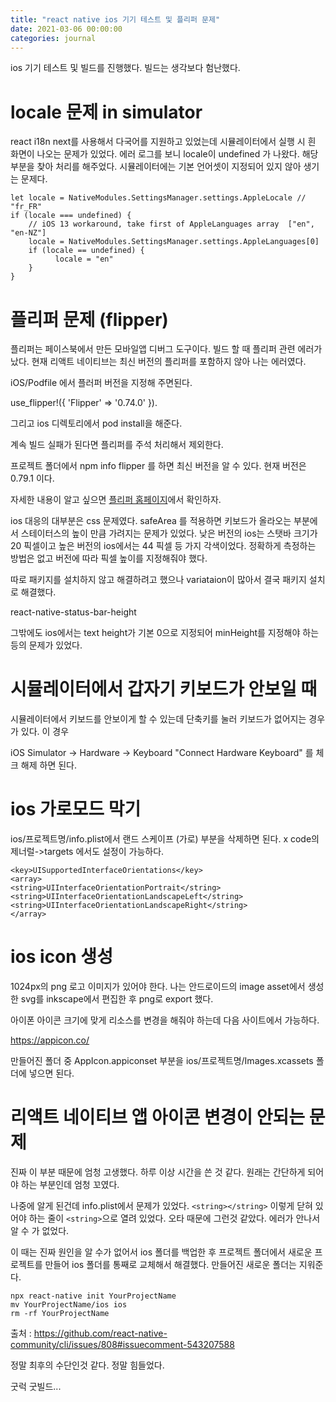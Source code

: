 ```yaml
---
title: "react native ios 기기 테스트 및 플리퍼 문제"
date: 2021-03-06 00:00:00
categories: journal
---
```


ios 기기 테스트 및 빌드를 진행했다. 빌드는 생각보다 험난했다.

# locale 문제 in simulator

react i18n next를 사용해서 다국어를 지원하고 있었는데 시뮬레이터에서 실행 시 흰 화면이 나오는 문제가 있었다. 에러 로그를 보니 locale이 undefined 가 나왔다. 해당 부분을 찾아 처리를 해주었다. 시뮬레이터에는 기본 언어셋이 지정되어 있지 않아 생기는 문제다.

```
let locale = NativeModules.SettingsManager.settings.AppleLocale // "fr_FR"
if (locale === undefined) {
    // iOS 13 workaround, take first of AppleLanguages array  ["en", "en-NZ"]
    locale = NativeModules.SettingsManager.settings.AppleLanguages[0]
    if (locale == undefined) {
          locale = "en"
    }
}
```

# 플리퍼 문제 (flipper)

플리퍼는 페이스북에서 만든 모바일앱 디버그 도구이다. 빌드 할 때 플리퍼 관련 에러가 났다. 현재 리액트 네이티브는 최신 버전의 플리퍼를 포함하지 않아 나는 에러였다.

iOS/Podfile 에서 플러퍼 버전을 지정해 주면된다.

use_flipper!({ 'Flipper' => '0.74.0' }).

그리고 ios 디렉토리에서 pod install을 해준다.

계속 빌드 실패가 된다면 플리퍼를 주석 처리해서 제외한다.

프로젝트 폴더에서 npm info flipper 를 하면 최신 버전을 알 수 있다. 현재 버전은 0.79.1 이다.

자세한 내용이 알고 싶으면 [플리퍼 홈페이지](https://fbflipper.com/docs/getting-started/react-native)에서 확인하자.

ios 대응의 대부분은 css 문제였다. safeArea 를 적용하면 키보드가 올라오는 부분에서 스테이터스의 높이 만큼 가려지는 문제가 있었다. 낮은 버전의 ios는 스탯바 크기가 20 픽셀이고 높은 버전의 ios에서는 44 픽셀 등 가지 각색이었다. 정확하게 측정하는 방법은 없고 버전에 따라 픽셀 높이를 지정해줘야 했다.

따로 패키지를 설치하지 않고 해결하려고 했으나 variataion이 많아서 결국 패키지 설치로 해결했다.

react-native-status-bar-height

그밖에도 ios에서는 text height가 기본 0으로 지정되어 minHeight를 지정해야 하는 등의 문제가 있었다.

# 시뮬레이터에서 갑자기 키보드가 안보일 때

시뮬레이터에서 키보드를 안보이게 할 수 있는데 단축키를 눌러 키보드가 없어지는 경우가 있다. 이 경우

iOS Simulator -> Hardware -> Keyboard
"Connect Hardware Keyboard" 를 체크 해제 하면 된다.

# ios 가로모드 막기

ios/프로젝트명/info.plist에서 랜드 스케이프 (가로) 부분을 삭제하면 된다. x code의 제너럴->targets 에서도 설정이 가능하다.

```
<key>UISupportedInterfaceOrientations</key>
<array>
<string>UIInterfaceOrientationPortrait</string>
<string>UIInterfaceOrientationLandscapeLeft</string>
<string>UIInterfaceOrientationLandscapeRight</string>
</array>
```

# ios icon 생성

1024px의 png 로고 이미지가 있어야 한다. 나는 안드로이드의 image asset에서 생성한 svg를 inkscape에서 편집한 후 png로 export 했다.

아이폰 아이콘 크기에 맞게 리소스를 변경을 해줘야 하는데 다음 사이트에서 가능하다.

https://appicon.co/

만들어진 폴더 중 AppIcon.appiconset 부분을 ios/프로젝트명/Images.xcassets 폴더에 넣으면 된다.

# 리액트 네이티브 앱 아이콘 변경이 안되는 문제

진짜 이 부분 때문에 엄청 고생했다. 하루 이상 시간을 쓴 것 같다. 원래는 간단하게 되어야 하는 부분인데 엄청 꼬였다.

나중에 알게 된건데 info.plist에서 문제가 있었다. `<string></string>` 이렇게 닫혀 있어야 하는 줄이 `<string>`으로 열려 있었다. 오타 때문에 그런것 같았다. 에러가 안나서 알 수 가 없었다.

이 때는 진짜 원인을 알 수가 없어서 ios 폴더를 백업한 후 프로젝트 폴더에서 새로운 프로젝트를 만들어 ios 폴더를 통째로 교체해서 해결했다. 만들어진 새로운 폴더는 지워준다.

```
npx react-native init YourProjectName
mv YourProjectName/ios ios
rm -rf YourProjectName
```

출처 : https://github.com/react-native-community/cli/issues/808#issuecomment-543207588

정말 최후의 수단인것 같다. 정말 힘들었다.

굿럭 굿빌드...
